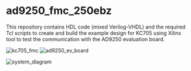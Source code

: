 # ad9250_fmc_250ebz
This repository contains HDL code (mixed Verilog-VHDL) and the required Tcl scripts to create and build the example design for KC705 using Xilinx tool to test the communication with the AD9250 evaluation board.

![kc705_fmc](https://user-images.githubusercontent.com/24481794/147936671-44d6ea9f-ee08-4865-ab5b-85d103ca6d65.png)
![ad9250_ev_board](https://user-images.githubusercontent.com/24481794/147936688-700c594f-4a64-4702-9c6b-62433f22ae02.png)


![system_diagram](https://user-images.githubusercontent.com/24481794/147936190-3246dc3c-53e6-4442-a0d5-6c29e2ccabee.jpg)
